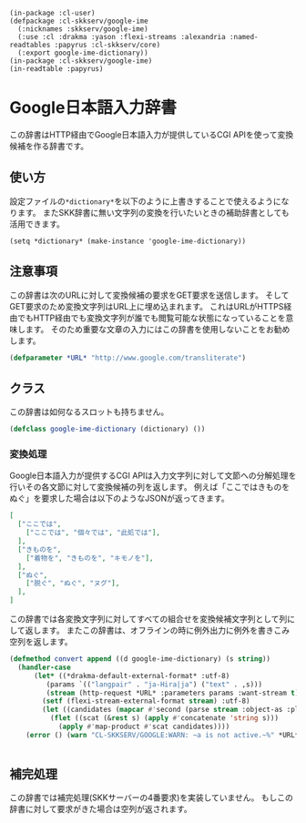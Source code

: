     (in-package :cl-user)
    (defpackage :cl-skkserv/google-ime
      (:nicknames :skkserv/google-ime)
      (:use :cl :drakma :yason :flexi-streams :alexandria :named-readtables :papyrus :cl-skkserv/core)
      (:export google-ime-dictionary))
    (in-package :cl-skkserv/google-ime)
    (in-readtable :papyrus)

# Google日本語入力辞書

<!--
Copyright (C) 2017 asciian

This program is free software; you can redistribute it and/or modify
it under the terms of the GNU General Public License as published by
the Free Software Foundation; either version 3 of the License, or
(at your option) any later version.

This program is distributed in the hope that it will be useful,
but WITHOUT ANY WARRANTY; without even the implied warranty of
MERCHANTABILITY or FITNESS FOR A PARTICULAR PURPOSE.  See the
GNU General Public License for more details.

You should have received a copy of the GNU General Public License
along with this program; if not, write to the Free Software Foundation,
Inc., 51 Franklin Street, Fifth Floor, Boston, MA 02110-1301  USA
-->

この辞書はHTTP経由でGoogle日本語入力が提供しているCGI APIを使って変換候補を作る辞書です。

## 使い方

設定ファイルの`*dictionary*`を以下のように上書きすることで使えるようになります。
またSKK辞書に無い文字列の変換を行いたいときの補助辞書としても活用できます。

    (setq *dictionary* (make-instance 'google-ime-dictionary))


## 注意事項

この辞書は次のURLに対して変換候補の要求をGET要求を送信します。
そしてGET要求のため変換文字列はURL上に埋め込まれます。
これはURLがHTTPS経由でもHTTP経由でも変換文字列が誰でも閲覧可能な状態になっていることを意味します。
そのため重要な文章の入力にはこの辞書を使用しないことをお勧めします。

```lisp
(defparameter *URL* "http://www.google.com/transliterate")
```

## クラス

この辞書は如何なるスロットも持ちません。

```lisp
(defclass google-ime-dictionary (dictionary) ())
```

### 変換処理

Google日本語入力が提供するCGI APIは入力文字列に対して文節への分解処理を行いその各文節に対して変換候補の列を返します。
例えば「ここではきものをぬぐ」を要求した場合は以下のようなJSONが返ってきます。

```json
[
  ["ここでは",
    ["ここでは", "個々では", "此処では"],
  ],
  ["きものを",
    ["着物を", "きものを", "キモノを"],
  ],
  ["ぬぐ",
    ["脱ぐ", "ぬぐ", "ヌグ"],
  ],
]
```


この辞書では各変換文字列に対してすべての組合せを変換候補文字列として列にして返します。
またこの辞書は、オフラインの時に例外出力に例外を書きこみ空列を返します。

```lisp
(defmethod convert append ((d google-ime-dictionary) (s string))
  (handler-case
	  (let* ((*drakma-default-external-format* :utf-8)
		 (params `(("langpair" . "ja-Hira|ja") ("text" . ,s)))
		 (stream (http-request *URL* :parameters params :want-stream t)))
		(setf (flexi-stream-external-format stream) :utf-8)
		(let ((candidates (mapcar #'second (parse stream :object-as :plist))))
		  (flet ((scat (&rest s) (apply #'concatenate 'string s)))
			(apply #'map-product #'scat candidates))))
	(error () (warn "CL-SKKSERV/GOOGLE:WARN: ~a is not active.~%" *URL*))))
		   
```


## 補完処理

この辞書では補完処理(SKKサーバーの4番要求)を実装していません。
もしこの辞書に対して要求がきた場合は空列が返されます。
